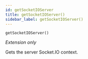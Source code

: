 ```yaml
---
id: getSocketIOServer
title: getSocketIOServer()
sidebar_label: getSocketIOServer()
---
```


`getSocketIOServer()`

_Extension only_

Gets the server Socket.IO context.
